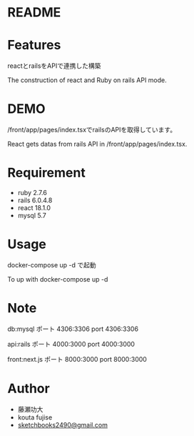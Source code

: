 # README

# Features

reactとrailsをAPIで連携した構築

The construction of react and Ruby on rails API mode.

# DEMO

/front/app/pages/index.tsxでrailsのAPIを取得しています。

React gets datas from rails API in /front/app/pages/index.tsx.

# Requirement

* ruby 2.7.6
* rails 6.0.4.8
* react 18.1.0
* mysql 5.7

# Usage

docker-compose up -d
で起動

To up with
docker-compose up -d

# Note

db:mysql
ポート 4306:3306
port 4306:3306

api:rails
ポート 4000:3000
port 4000:3000

front:next.js
ポート 8000:3000
port 8000:3000

# Author

* 藤瀬功大
* kouta fujise
* sketchbooks2490@gmail.com

